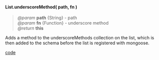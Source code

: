#### List.underscoreMethod( path, fn )
> _@param_ **path** {String} - path  
> _@param_ **fn** {Function} - underscore method  
> _@return_ **this**  

Adds a method to the underscoreMethods collection on the list, which is then added to the schema before the list is registered with mongoose.  

<div class="code-header addGitHubLink" data-file="lib/list/underscoreMethod.js"><a href="#" class="loadCode"> code</a></div><pre class=" language-javascript hideCode api"></pre> 
